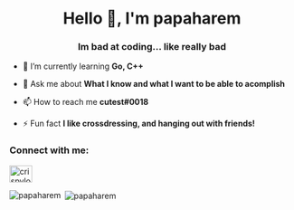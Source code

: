 <h1 align="center">Hello 👋, I'm papaharem</h1>
<h3 align="center">Im bad at coding... like really bad</h3>

- 🌱 I’m currently learning **Go, C++**

- 💬 Ask me about **What I know and what I want to be able to acomplish**

- 📫 How to reach me **cutest#0018**

- ⚡ Fun fact **I like crossdressing, and hanging out with friends!**

<h3 align="left">Connect with me:</h3>
<p align="left">
<a href="https://instagram.com/crispyloli" target="blank"><img align="center" src="https://raw.githubusercontent.com/rahuldkjain/github-profile-readme-generator/master/src/images/icons/Social/instagram.svg" alt="crispyloli" height="30" width="40" /></a>
</p>

<p><img align="left" src="https://github-readme-stats.vercel.app/api/top-langs?username=papaharem&show_icons=true&theme=dark&title_color=ffffff&text_color=ffffff&bg_color=61486a&locale=en&layout=compact" alt="papaharem" /></p>

<p>&nbsp;<img align="center" src="https://github-readme-stats.vercel.app/api?username=papaharem&show_icons=true&theme=dark&title_color=ffffff&text_color=ffffff&bg_color=61486a&locale=en" alt="papaharem" /></p>
